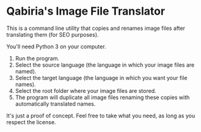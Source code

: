 # Qabiria's Image File Translator
This is a command line utility that copies and renames image files after translating them (for SEO purposes).

You'll need Python 3 on your computer.
1. Run the program.
2. Select the source language (the language in which your image files are named).
3. Select the target language (the language in which you want your file names).
4. Select the root folder where your image files are stored.
5. The program will duplicate all image files renaming these copies with automatically translated names.

It's just a proof of concept. Feel free to take what you need, as long as you respect the license.
